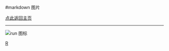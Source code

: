 #markdown 图片

[点此返回主页](https://www.qgui.tk)

***

![run 图标](http://static.runoob.com/images/runoob-logo.png)

[R][1]

[1]:https://s.plantuml.com/flags/us.png

